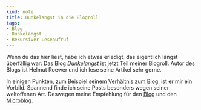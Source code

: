 ```yaml
---
kind: note
title: Dunkelangst in die Blogroll
tags:
- Blog
- Dunkelangst
- Rekursiver Leseaufruf
---
```


Wenn du das hier liest, habe ich etwas erledigt, das eigentlich längst
überfällig war: Das Blog [<cite>Dunkelangst</cite>][dunkelangst] ist jetzt Teil
meiner [Blogroll][]. Autor des Blogs ist Helmut Roewer und ich lese seine
Artikel sehr gerne.

In einigen Punkten, zum Beispiel seinem [Verhältnis zum Blog][blogmarketing],
ist er mir ein Vorbild. Spannend finde ich seine Posts besonders wegen seiner
weltoffenen Art. Deswegen meine Empfehlung für den [Blog][dunkelangst] und den
[Microblog][].

[dunkelangst]: https://dunkelangst.org/

[blogroll]: //plasisent.org/blogroll/

[blogmarketing]: https://dunkelangst.org/2015/08/old-school-blog-marketing/

[microblog]: https://microblog.dunkelangst.org/
